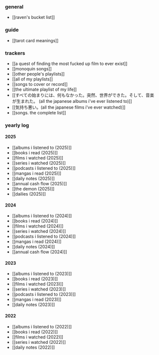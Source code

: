### general
- [[raven's bucket list]] 
### guide
- [[tarot card meanings]]
### trackers
- [[a quest of finding the most fucked up film to ever exist]]
- [[monoquin songs]] 
- [[other people's playlists]] 
- [[all of my playlists]] 
- [[songs to cover or record]] 
- [[the ultimate playlist of my life]] 
- [[すべての始まりには、何もなかった。突然、世界ができた。そして、音楽が生まれた。 (all the japanese albums i've ever listened to)]]
- [[気持ち悪い。(all the japanese films i've ever watched)]]
- [[songs. the complete list]]
### yearly log
#### 2025
- [[albums i listened to (2025)]]
- [[books i read (2025)]]
- [[films i watched (2025)]]
- [[series i watched (2025)]]
- [[podcasts i listened to (2025)]]
- [[mangas i read (2025)]]
- [[daily notes (2025)]]
- [[annual cash flow (2025)]]
- [[the demon (2025)]]
- [[dailies (2025)]]
#### 2024
- [[albums i listened to (2024)]]
- [[books i read (2024)]]
- [[films i watched (2024)]]
- [[series i watched (2024)]]
- [[podcasts i listened to (2024)]]
- [[mangas i read (2024)]]
- [[daily notes (2024)]]
- [[annual cash flow (2024)]]
#### 2023
- [[albums i listened to (2023)]]
- [[books i read (2023)]]
- [[films i watched (2023)]]
- [[series i watched (2023)]]
- [[podcasts i listened to (2023)]]
- [[mangas i read (2023)]]
- [[daily notes (2023)]]
#### 2022
- [[albums i listened to (2022)]]
- [[books i read (2022)]]
- [[films i watched (2022)]]
- [[series i watched (2022)]]
- [[daily notes (2022)]]